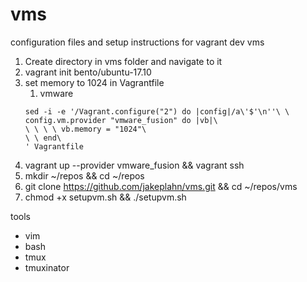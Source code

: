 # vms
configuration files and setup instructions for vagrant dev vms

1. Create directory in vms folder and navigate to it
1. vagrant init bento/ubuntu-17.10
1. set memory to 1024 in Vagrantfile
   1. vmware
   ```
   sed -i -e '/Vagrant.configure("2") do |config|/a\'$'\n''\ \ config.vm.provider "vmware_fusion" do |vb|\
   \ \ \ \ vb.memory = "1024"\
   \ \ end\
   ' Vagrantfile
   ```
1. vagrant up --provider vmware_fusion && vagrant ssh
1. mkdir ~/repos && cd ~/repos
1. git clone https://github.com/jakeplahn/vms.git && cd ~/repos/vms
1. chmod +x setupvm.sh && ./setupvm.sh

tools
- vim
- bash
- tmux
- tmuxinator
